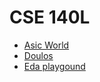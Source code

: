 # CSE 140L
* [Asic World](https://asic-world.com/)
* [Doulos](https://www.doulos.com/)
* [Eda playgound](https://edaplayground.com/)
